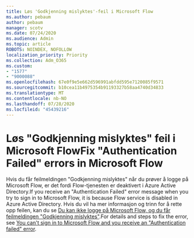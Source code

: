 ```yaml
---
title: Løs 'Godkjenning mislyktes'-feil i Microsoft Flow
ms.author: pebaum
author: pebaum
manager: scotv
ms.date: 07/24/2020
ms.audience: Admin
ms.topic: article
ROBOTS: NOINDEX, NOFOLLOW
localization_priority: Priority
ms.collection: Adm_O365
ms.custom:
- "1577"
- "9000088"
ms.openlocfilehash: 67e0f9e5e662d596991abfdd595e7120085f9571
ms.sourcegitcommit: b10cea11b4975354b91193327b58aa4740d34833
ms.translationtype: MT
ms.contentlocale: nb-NO
ms.lasthandoff: 07/28/2020
ms.locfileid: "45439216"
---
```

# <a name="fix-authentication-failed-errors-in-microsoft-flow"></a><span data-ttu-id="16de0-102">Løs "Godkjenning mislyktes" feil i Microsoft Flow</span><span class="sxs-lookup"><span data-stu-id="16de0-102">Fix "Authentication Failed" errors in Microsoft Flow</span></span>

<span data-ttu-id="16de0-103">Hvis du får feilmeldingen "Godkjenning mislyktes" når du prøver å logge på Microsoft Flow, er det fordi Flow-tjenesten er deaktivert i Azure Active Directory.</span><span class="sxs-lookup"><span data-stu-id="16de0-103">If you receive an "Authentication Failed" error message when you try to sign in to Microsoft Flow, it is because Flow service is disabled in Azure Active Directory.</span></span> <span data-ttu-id="16de0-104">Hvis du vil ha mer informasjon og trinn for å rette opp feilen, kan du se [Du kan ikke logge på Microsoft Flow, og du får feilmeldingen "Godkjenning mislyktes"](https://support.microsoft.com/help/4316891).</span><span class="sxs-lookup"><span data-stu-id="16de0-104">For details and steps to fix the error, see [You can't sign in to Microsoft Flow and you receive an "Authentication failed" error](https://support.microsoft.com/help/4316891).</span></span>
